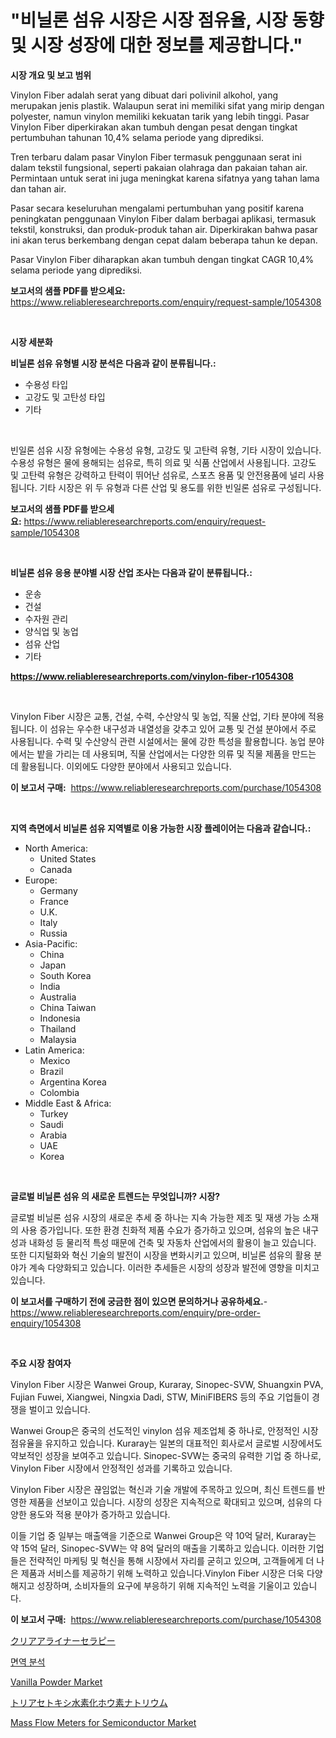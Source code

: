 <p><h1>"비닐론 섬유 시장은 시장 점유율, 시장 동향 및 시장 성장에 대한 정보를 제공합니다."</h1></p><p><strong>시장 개요 및 보고 범위</strong></p>
<p><p>Vinylon Fiber adalah serat yang dibuat dari polivinil alkohol, yang merupakan jenis plastik. Walaupun serat ini memiliki sifat yang mirip dengan polyester, namun vinylon memiliki kekuatan tarik yang lebih tinggi. Pasar Vinylon Fiber diperkirakan akan tumbuh dengan pesat dengan tingkat pertumbuhan tahunan 10,4% selama periode yang diprediksi.</p><p>Tren terbaru dalam pasar Vinylon Fiber termasuk penggunaan serat ini dalam tekstil fungsional, seperti pakaian olahraga dan pakaian tahan air. Permintaan untuk serat ini juga meningkat karena sifatnya yang tahan lama dan tahan air.</p><p>Pasar secara keseluruhan mengalami pertumbuhan yang positif karena peningkatan penggunaan Vinylon Fiber dalam berbagai aplikasi, termasuk tekstil, konstruksi, dan produk-produk tahan air. Diperkirakan bahwa pasar ini akan terus berkembang dengan cepat dalam beberapa tahun ke depan.</p><p>Pasar Vinylon Fiber diharapkan akan tumbuh dengan tingkat CAGR 10,4% selama periode yang diprediksi.</p></p>
<p><strong>보고서의 샘플 PDF를 받으세요:</strong> <a href="https://www.reliableresearchreports.com/enquiry/request-sample/1054308">https://www.reliableresearchreports.com/enquiry/request-sample/1054308</a></p>
<p>&nbsp;</p>
<p><strong>시장 세분화</strong></p>
<p><strong>비닐론 섬유 유형별 시장 분석은 다음과 같이 분류됩니다.:</strong></p>
<p><ul><li>수용성 타입</li><li>고강도 및 고탄성 타입</li><li>기타</li></ul></p>
<p>&nbsp;</p>
<p><p>빈일론 섬유 시장 유형에는 수용성 유형, 고강도 및 고탄력 유형, 기타 시장이 있습니다. 수용성 유형은 물에 용해되는 섬유로, 특히 의료 및 식품 산업에서 사용됩니다. 고강도 및 고탄력 유형은 강력하고 탄력이 뛰어난 섬유로, 스포츠 용품 및 안전용품에 널리 사용됩니다. 기타 시장은 위 두 유형과 다른 산업 및 용도를 위한 빈일론 섬유로 구성됩니다.</p></p>
<p><strong>보고서의 샘플 PDF를 받으세요:</strong>&nbsp;<a href="https://www.reliableresearchreports.com/enquiry/request-sample/1054308">https://www.reliableresearchreports.com/enquiry/request-sample/1054308</a></p>
<p>&nbsp;</p>
<p><strong> 비닐론 섬유 응용 분야별 시장 산업 조사는 다음과 같이 분류됩니다.:</strong></p>
<p><ul><li>운송</li><li>건설</li><li>수자원 관리</li><li>양식업 및 농업</li><li>섬유 산업</li><li>기타</li></ul></p>
<p><strong><a href="https://www.reliableresearchreports.com/vinylon-fiber-r1054308">https://www.reliableresearchreports.com/vinylon-fiber-r1054308</a></strong></p>
<p>&nbsp;</p>
<p><p>Vinylon Fiber 시장은 교통, 건설, 수력, 수산양식 및 농업, 직물 산업, 기타 분야에 적용됩니다. 이 섬유는 우수한 내구성과 내열성을 갖추고 있어 교통 및 건설 분야에서 주로 사용됩니다. 수력 및 수산양식 관련 시설에서는 물에 강한 특성을 활용합니다. 농업 분야에서는 밭을 가리는 데 사용되며, 직물 산업에서는 다양한 의류 및 직물 제품을 만드는 데 활용됩니다. 이외에도 다양한 분야에서 사용되고 있습니다.</p></p>
<p><strong>이 보고서 구매:</strong>&nbsp; <a href="https://www.reliableresearchreports.com/purchase/1054308">https://www.reliableresearchreports.com/purchase/1054308</a></p>
<p>&nbsp;</p>
<p><strong>지역 측면에서 비닐론 섬유 지역별로 이용 가능한 시장 플레이어는 다음과 같습니다.:</strong></p>
<p><ul>
    <li>
        North America:
        <ul>
            <li>United States</li>
            <li>Canada</li>
        </ul>
    </li>
    <li>
        Europe:
        <ul>
            <li>Germany</li>
            <li>France</li>
            <li>U.K.</li>
            <li>Italy</li>
            <li>Russia</li>
        </ul>
    </li>
    <li>
        Asia-Pacific:
        <ul>
            <li>China</li>
            <li>Japan</li>
            <li>South Korea</li>
            <li>India</li>
            <li>Australia</li>
            <li>China Taiwan</li>
            <li>Indonesia</li>
            <li>Thailand</li>
            <li>Malaysia</li>
        </ul>
    </li>
    <li>
        Latin America:
        <ul>
            <li>Mexico</li>
            <li>Brazil</li>
            <li>Argentina Korea</li>
            <li>Colombia</li>
        </ul>
    </li>
    <li>
        Middle East & Africa:
        <ul>
            <li>Turkey</li>
            <li>Saudi</li>
            <li>Arabia</li>
            <li>UAE</li>
            <li>Korea</li>
        </ul>
    </li>
    </ul></p>
<p>&nbsp;</p>
<p><strong>글로벌 비닐론 섬유 의 새로운 트렌드는 무엇입니까? 시장?</strong></p>
<p><p>글로벌 비닐론 섬유 시장의 새로운 추세 중 하나는 지속 가능한 제조 및 재생 가능 소재의 사용 증가입니다. 또한 환경 친화적 제품 수요가 증가하고 있으며, 섬유의 높은 내구성과 내화성 등 물리적 특성 때문에 건축 및 자동차 산업에서의 활용이 늘고 있습니다. 또한 디지털화와 혁신 기술의 발전이 시장을 변화시키고 있으며, 비닐론 섬유의 활용 분야가 계속 다양화되고 있습니다. 이러한 추세들은 시장의 성장과 발전에 영향을 미치고 있습니다.</p></p>
<p><strong>이 보고서를 구매하기 전에 궁금한 점이 있으면 문의하거나 공유하세요.</strong>- <a href="https://www.reliableresearchreports.com/enquiry/pre-order-enquiry/1054308">https://www.reliableresearchreports.com/enquiry/pre-order-enquiry/1054308</a></p>
<p>&nbsp;</p>
<p><strong>주요 시장 참여자</strong></p>
<p><p>Vinylon Fiber 시장은 Wanwei Group, Kuraray, Sinopec-SVW, Shuangxin PVA, Fujian Fuwei, Xiangwei, Ningxia Dadi, STW, MiniFIBERS 등의 주요 기업들이 경쟁을 벌이고 있습니다. </p><p>Wanwei Group은 중국의 선도적인 vinylon 섬유 제조업체 중 하나로, 안정적인 시장 점유율을 유지하고 있습니다. Kuraray는 일본의 대표적인 회사로서 글로벌 시장에서도 약보적인 성장을 보여주고 있습니다. Sinopec-SVW는 중국의 유력한 기업 중 하나로, Vinylon Fiber 시장에서 안정적인 성과를 기록하고 있습니다.</p><p>Vinylon Fiber 시장은 끊임없는 혁신과 기술 개발에 주목하고 있으며, 최신 트렌드를 반영한 제품을 선보이고 있습니다. 시장의 성장은 지속적으로 확대되고 있으며, 섬유의 다양한 용도와 적용 분야가 증가하고 있습니다.</p><p>이들 기업 중 일부는 매출액을 기준으로 Wanwei Group은 약 10억 달러, Kuraray는 약 15억 달러, Sinopec-SVW는 약 8억 달러의 매출을 기록하고 있습니다. 이러한 기업들은 전략적인 마케팅 및 혁신을 통해 시장에서 자리를 굳히고 있으며, 고객들에게 더 나은 제품과 서비스를 제공하기 위해 노력하고 있습니다.Vinylon Fiber 시장은 더욱 다양해지고 성장하며, 소비자들의 요구에 부응하기 위해 지속적인 노력을 기울이고 있습니다.</p></p>
<p><strong>이 보고서 구매:</strong>&nbsp;&nbsp;<a href="https://www.reliableresearchreports.com/purchase/1054308">https://www.reliableresearchreports.com/purchase/1054308</a></p>
<p><p><a href="https://medium.com/@slbola/%E3%82%AF%E3%83%AA%E3%82%A2%E3%82%A2%E3%83%A9%E3%82%A4%E3%83%8A%E3%83%BC%E7%99%82%E6%B3%95%E5%B8%82%E5%A0%B4%E8%A6%8F%E6%A8%A1%E3%81%AF-%E3%82%B0%E3%83%AD%E3%83%BC%E3%83%90%E3%83%AB%E7%94%A3%E6%A5%AD%E3%81%AB%E3%81%8A%E3%81%91%E3%82%8B%E6%9C%80%E9%81%A9%E3%81%AA%E3%83%9E%E3%83%BC%E3%82%B1%E3%83%86%E3%82%A3%E3%83%B3%E3%82%B0%E3%83%81%E3%83%A3%E3%83%8D%E3%83%AB%E3%82%92%E6%98%8E%E3%82%89%E3%81%8B%E3%81%AB%E3%81%97%E3%81%BE%E3%81%99-4c8ea6430cc9">クリアアライナーセラピー</a></p><p><a href="https://medium.com/@darianswift1922_33282/%EC%9E%84%EB%AE%A4%EB%85%B8%EC%95%A0%EC%84%B8%EC%9D%B4-%EC%8B%9C%EC%9E%A5-%EC%9C%A0%ED%98%95-%EC%9D%91%EC%9A%A9-%EB%B0%8F-%EC%A7%80%EB%A6%AC%EC%97%90-%EB%8C%80%ED%95%9C-%ED%8F%AC%EA%B4%84%EC%A0%81%EC%9D%B8-%ED%8F%89%EA%B0%80-b5c5825c8b99">면역 분석</a></p><p><a href="https://github.com/bmorecock/Market-Research-Report-List-2/blob/main/vanilla-powder-market.md">Vanilla Powder Market</a></p><p><a href="https://github.com/EthanMorar2011/Market-Research-Report-List-1/blob/main/873957418559.md">トリアセトキシ水素化ホウ素ナトリウム</a></p><p><a href="https://issuu.com/reportprime-2/docs/mass-flow-meters-for-semiconductor-market-size-203">Mass Flow Meters for Semiconductor Market</a></p></p>